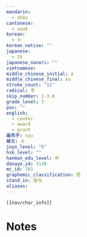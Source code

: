 ```yaml
---
mandarin:
  - shòu
cantonese:
  - sau6
korean:
  - 수
korean_native: ""
japanese:
  - JU
japanese_nanori: ""
vietnamese:
middle_chinese_initial: ʑ
middle_chinese_final: ɨu
stroke_count: "11"
radical: 手
skip_number: 1-3-8
grade_level: 3
pos: ""
english:
  - confer
  - award
  - grant
羅馬字: syu
韓文: 슈
joyo_level: "5"
hsk_level: ""
hanmun_edu_level: 中
danayo_id: 3140
mc_id: 761
graphemic_classification: 受
stand_in: 授与
aliases:
---
```

```meta-bind-embed
[[nav/char_info]]
```

# Notes
